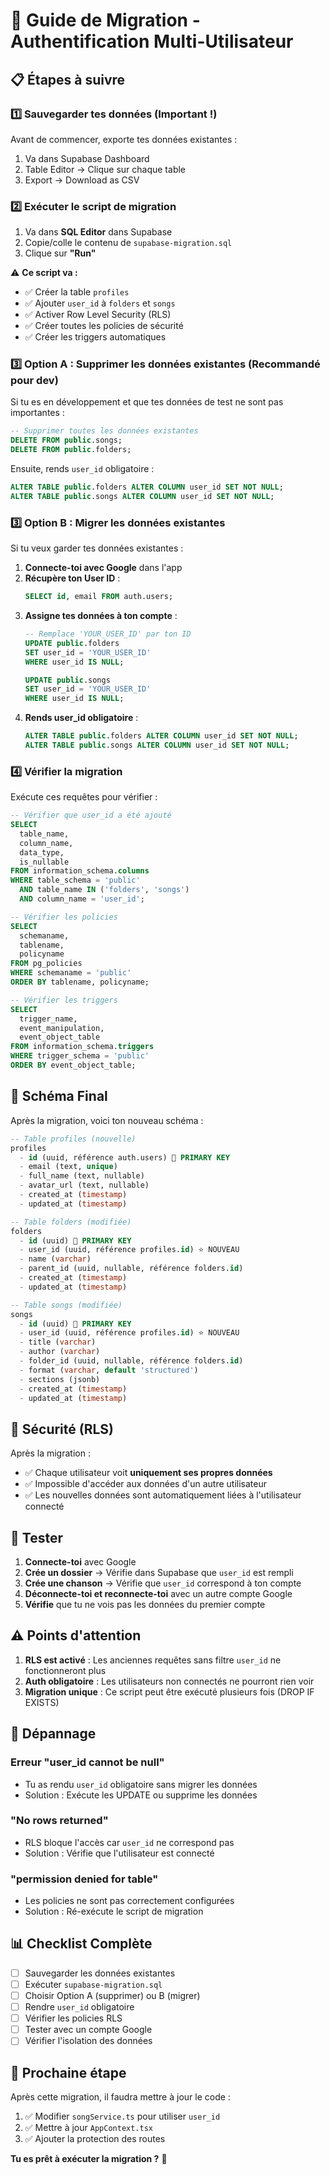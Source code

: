 # 🔄 Guide de Migration - Authentification Multi-Utilisateur

## 📋 **Étapes à suivre**

### 1️⃣ **Sauvegarder tes données (Important !)**

Avant de commencer, exporte tes données existantes :

1. Va dans Supabase Dashboard
2. Table Editor → Clique sur chaque table
3. Export → Download as CSV

### 2️⃣ **Exécuter le script de migration**

1. Va dans **SQL Editor** dans Supabase
2. Copie/colle le contenu de `supabase-migration.sql`
3. Clique sur **"Run"**

⚠️ **Ce script va :**
- ✅ Créer la table `profiles`
- ✅ Ajouter `user_id` à `folders` et `songs`
- ✅ Activer Row Level Security (RLS)
- ✅ Créer toutes les policies de sécurité
- ✅ Créer les triggers automatiques

### 3️⃣ **Option A : Supprimer les données existantes (Recommandé pour dev)**

Si tu es en développement et que tes données de test ne sont pas importantes :

```sql
-- Supprimer toutes les données existantes
DELETE FROM public.songs;
DELETE FROM public.folders;
```

Ensuite, rends `user_id` obligatoire :

```sql
ALTER TABLE public.folders ALTER COLUMN user_id SET NOT NULL;
ALTER TABLE public.songs ALTER COLUMN user_id SET NOT NULL;
```

### 3️⃣ **Option B : Migrer les données existantes**

Si tu veux garder tes données existantes :

1. **Connecte-toi avec Google** dans l'app
2. **Récupère ton User ID** :
   ```sql
   SELECT id, email FROM auth.users;
   ```
3. **Assigne tes données à ton compte** :
   ```sql
   -- Remplace 'YOUR_USER_ID' par ton ID
   UPDATE public.folders 
   SET user_id = 'YOUR_USER_ID' 
   WHERE user_id IS NULL;
   
   UPDATE public.songs 
   SET user_id = 'YOUR_USER_ID' 
   WHERE user_id IS NULL;
   ```
4. **Rends user_id obligatoire** :
   ```sql
   ALTER TABLE public.folders ALTER COLUMN user_id SET NOT NULL;
   ALTER TABLE public.songs ALTER COLUMN user_id SET NOT NULL;
   ```

### 4️⃣ **Vérifier la migration**

Exécute ces requêtes pour vérifier :

```sql
-- Vérifier que user_id a été ajouté
SELECT 
  table_name,
  column_name,
  data_type,
  is_nullable
FROM information_schema.columns
WHERE table_schema = 'public'
  AND table_name IN ('folders', 'songs')
  AND column_name = 'user_id';

-- Vérifier les policies
SELECT 
  schemaname,
  tablename,
  policyname
FROM pg_policies
WHERE schemaname = 'public'
ORDER BY tablename, policyname;

-- Vérifier les triggers
SELECT 
  trigger_name,
  event_manipulation,
  event_object_table
FROM information_schema.triggers
WHERE trigger_schema = 'public'
ORDER BY event_object_table;
```

## 🎯 **Schéma Final**

Après la migration, voici ton nouveau schéma :

```sql
-- Table profiles (nouvelle)
profiles
  - id (uuid, référence auth.users) 🔑 PRIMARY KEY
  - email (text, unique)
  - full_name (text, nullable)
  - avatar_url (text, nullable)
  - created_at (timestamp)
  - updated_at (timestamp)

-- Table folders (modifiée)
folders
  - id (uuid) 🔑 PRIMARY KEY
  - user_id (uuid, référence profiles.id) ⭐ NOUVEAU
  - name (varchar)
  - parent_id (uuid, nullable, référence folders.id)
  - created_at (timestamp)
  - updated_at (timestamp)

-- Table songs (modifiée)
songs
  - id (uuid) 🔑 PRIMARY KEY
  - user_id (uuid, référence profiles.id) ⭐ NOUVEAU
  - title (varchar)
  - author (varchar)
  - folder_id (uuid, nullable, référence folders.id)
  - format (varchar, default 'structured')
  - sections (jsonb)
  - created_at (timestamp)
  - updated_at (timestamp)
```

## 🔐 **Sécurité (RLS)**

Après la migration :
- ✅ Chaque utilisateur voit **uniquement ses propres données**
- ✅ Impossible d'accéder aux données d'un autre utilisateur
- ✅ Les nouvelles données sont automatiquement liées à l'utilisateur connecté

## 🧪 **Tester**

1. **Connecte-toi** avec Google
2. **Crée un dossier** → Vérifie dans Supabase que `user_id` est rempli
3. **Crée une chanson** → Vérifie que `user_id` correspond à ton compte
4. **Déconnecte-toi et reconnecte-toi** avec un autre compte Google
5. **Vérifie** que tu ne vois pas les données du premier compte

## ⚠️ **Points d'attention**

1. **RLS est activé** : Les anciennes requêtes sans filtre `user_id` ne fonctionneront plus
2. **Auth obligatoire** : Les utilisateurs non connectés ne pourront rien voir
3. **Migration unique** : Ce script peut être exécuté plusieurs fois (DROP IF EXISTS)

## 🐛 **Dépannage**

### Erreur "user_id cannot be null"
- Tu as rendu `user_id` obligatoire sans migrer les données
- Solution : Exécute les UPDATE ou supprime les données

### "No rows returned"
- RLS bloque l'accès car `user_id` ne correspond pas
- Solution : Vérifie que l'utilisateur est connecté

### "permission denied for table"
- Les policies ne sont pas correctement configurées
- Solution : Ré-exécute le script de migration

## 📊 **Checklist Complète**

- [ ] Sauvegarder les données existantes
- [ ] Exécuter `supabase-migration.sql`
- [ ] Choisir Option A (supprimer) ou B (migrer)
- [ ] Rendre `user_id` obligatoire
- [ ] Vérifier les policies RLS
- [ ] Tester avec un compte Google
- [ ] Vérifier l'isolation des données

## 🚀 **Prochaine étape**

Après cette migration, il faudra mettre à jour le code :
1. ✅ Modifier `songService.ts` pour utiliser `user_id`
2. ✅ Mettre à jour `AppContext.tsx`
3. ✅ Ajouter la protection des routes

**Tu es prêt à exécuter la migration ?** 🎸

